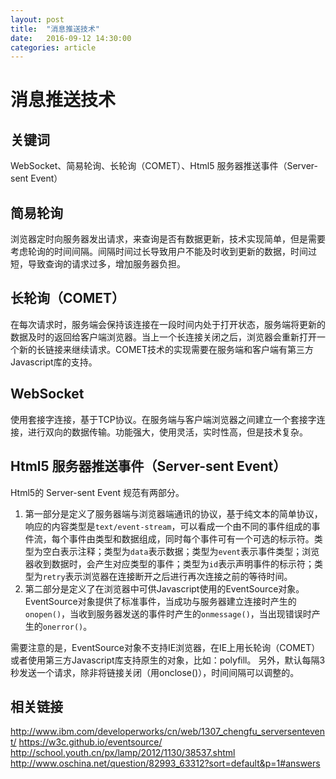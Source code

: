 ```yaml
---
layout: post
title:  "消息推送技术"
date:   2016-09-12 14:30:00
categories: article
---
```


# 消息推送技术

## 关键词
WebSocket、简易轮询、长轮询（COMET）、Html5 服务器推送事件（Server-sent Event）

## 简易轮询
浏览器定时向服务器发出请求，来查询是否有数据更新，技术实现简单，但是需要考虑轮询的时间间隔。间隔时间过长导致用户不能及时收到更新的数据，时间过短，导致查询的请求过多，增加服务器负担。

## 长轮询（COMET）
在每次请求时，服务端会保持该连接在一段时间内处于打开状态，服务端将更新的数据及时的返回给客户端浏览器。当上一个长连接关闭之后，浏览器会重新打开一个新的长链接来继续请求。COMET技术的实现需要在服务端和客户端有第三方Javascript库的支持。

## WebSocket
使用套接字连接，基于TCP协议。在服务端与客户端浏览器之间建立一个套接字连接，进行双向的数据传输。功能强大，使用灵活，实时性高，但是技术复杂。

## Html5 服务器推送事件（Server-sent Event）
Html5的 Server-sent Event 规范有两部分。
1. 第一部分是定义了服务器端与浏览器端通讯的协议，基于纯文本的简单协议，响应的内容类型是`text/event-stream`，可以看成一个由不同的事件组成的事件流，每个事件由类型和数据组成，同时每个事件可有一个可选的标示符。类型为空白表示注释；类型为`data`表示数据；类型为`event`表示事件类型；浏览器收到数据时，会产生对应类型的事件；类型为`id`表示声明事件的标示符；类型为`retry`表示浏览器在连接断开之后进行再次连接之前的等待时间。
2. 第二部分是定义了在浏览器中可供Javascript使用的EventSource对象。EventSource对象提供了标准事件，当成功与服务器建立连接时产生的`onopen()`，当收到服务器发送的事件时产生的`onmessage()`，当出现错误时产生的`onerror()`。

需要注意的是，EventSource对象不支持IE浏览器，在IE上用长轮询（COMET）或者使用第三方Javascript库支持原生的对象，比如：polyfill。
另外，默认每隔3秒发送一个请求，除非将链接关闭（用onclose()），时间间隔可以调整的。


## 相关链接
http://www.ibm.com/developerworks/cn/web/1307_chengfu_serversentevent/
https://w3c.github.io/eventsource/
http://school.youth.cn/px/lamp/2012/1130/38537.shtml
http://www.oschina.net/question/82993_63312?sort=default&p=1#answers